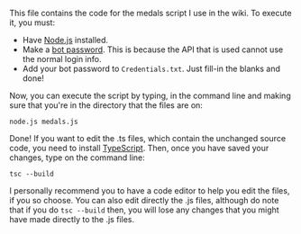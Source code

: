 This file contains the code for the medals script I use in the wiki. To execute it, you must:

* Have [Node.js](https://nodejs.org/pt-br/download/) installed.
* Make a [bot password](http://tamingio.fandom.com/wiki/Special:BotPasswords). This is because the API that is used cannot use the normal login info.
* Add your bot password to `Credentials.txt`. Just fill-in the blanks and done!

Now, you can execute the script by typing, in the command line and making sure that you're in the directory that the files are on:
<pre><code>node.js medals.js</code></pre>
Done! If you want to edit the .ts files, which contain the unchanged source code, you need to install [TypeScript](https://www.typescriptlang.org/download). Then, once you have saved your changes, type on the command line:
<pre><code>tsc --build</code></pre>
I personally recommend you to have a code editor to help you edit the files, if you so choose. You can also edit directly the .js files, although do note that if you do `tsc --build` then, you will lose any changes that you might have made directly to the .js files.
